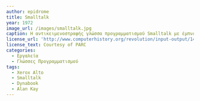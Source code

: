 ```yaml
---
author: epidrome
title: Smalltalk
year: 1972
image_url: /images/smalltalk.jpg
caption: Η αντικειμενοστραφής γλώσσα προγραμματισμού Smalltalk με έμπνευση από τον τρόπο που επικοινωνούν σε πολύ μεγάλη κλίμακα τα βιολογικά κύταρα, είχε έμφαση σε οντότητες υψηλού επιπέδου και στην διάδραση με τον χρήστη και έτσι διευκόλυνε την κατασκευή και τις δοκιμές του λογισμικού που τελικά οδήγησε στους πρώτους επιτυχημένους εμπορικά επιτραπέζιους υπολογιστές. 
license_url: 'http://www.computerhistory.org/revolution/input-output/14/347/1859'
license_text: Courtesy of PARC
categories:
  - Εργαλεία 
  - Γλώσσες Προγραμματισμού 
tags:
  - Xerox Alto
  - Smalltalk
  - Dynabook
  - Alan Kay
---
```

